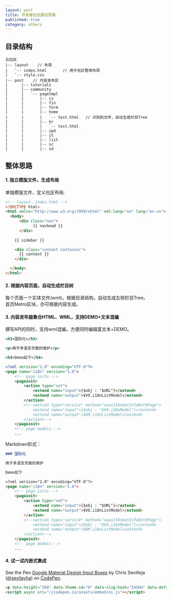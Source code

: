 ```yaml
---
layout: post
title: 开发者社区建设思路
published: true
category: others
---
```


## 目录结构

```
云社区
|-- layout    // 布局
|   `-- index.html       // 用于社区整体布局
|   `-- style.css       
|-- post    // 内容发布区
|      |-- tutorials
|      |-- community
|      |   `-- pagetmpl
|      |       |-- cs
|      |       |-- fin
|      |       |-- form
|      |       |-- home
|      |       |   `-- test.html   // 识别到文件，自动生成栏目Tree
|      |       |-- hr
|      |       |   `-- test.html
|      |       |-- ipd
|      |       |-- it
|      |       |-- list
|      |       |-- sc
|      |       |-- sd
```

## 整体思路
#### 1. 独立模版文件，生成布局
单独模版文件，定义社区布局.  
```html
<!-- layout- index.html -->
<!DOCTYPE html>
<html xmlns="http://www.w3.org/1999/xhtml" xml:lang="en" lang="en-us">
  <body>
      <div class="nav">
            {{ navhead }}
      </div>
      
    {{ sidebar }}

    <div class="content container">
      {{ content }}
    </div>

  </body>
</html>

```

#### 2. 根据内容页面，自动生成栏目树
每个页面一个实体文件(wml)，根据目录结构，自动生成左侧栏目Tree。  
首页Metro区块，亦可根据内容生成。



#### 3. 内容发布器集合HTML、WML，支持DEMO+文本混编
撰写API的同时，支持wml混编，方便同时编辑富文本+DEMO。
```xml
<h3>国际化</h3>

<p>用于多语言页面的维护</p>

<h4>Demo如下</h4>

<?xml version="1.0" encoding="UTF-8"?>
<page name="i18n" version="1.0">
	<!-- page inits -->
	<pageinit>
		<action type="set">
			<extend name="input">{$obj : "$URL"}</extend>
			<extend name="output">$VO.i18nListModel</extend>
		</action>	
		<!--<action type="service" method="saasI18nGetInfoWithPage">
			<extend name="input">{$obj : "$VO.i18nModel"}</extend>
			<extend name="output">$DM.i18nListModel</extend>
		</action>-->
	</pageinit>
	<!-- page models -->
    ...
```

Markdown形式：

```markdown
### 国际化

用于多语言页面的维护

Demo如下

<?xml version="1.0" encoding="UTF-8"?>
<page name="i18n" version="1.0">
	<!-- page inits -->
	<pageinit>
		<action type="set">
			<extend name="input">{$obj : "$URL"}</extend>
			<extend name="output">$VO.i18nListModel</extend>
		</action>	
		<!--<action type="service" method="saasI18nGetInfoWithPage">
			<extend name="input">{$obj : "$VO.i18nModel"}</extend>
			<extend name="output">$DM.i18nListModel</extend>
		</action>-->
	</pageinit>
	<!-- page models -->
    ...
```

#### 4. 试一试内嵌式集成

<p data-height="268" data-theme-id="0" data-slug-hash="IdGKH" data-default-tab="result" data-user="sevilayha" class='codepen'>See the Pen <a href='http://codepen.io/sevilayha/pen/IdGKH/'>Google Material Design Input Boxes</a> by Chris Sevilleja (<a href='http://codepen.io/sevilayha'>@sevilayha</a>) on <a href='http://codepen.io'>CodePen</a>.</p>
<script async src="//codepen.io/assets/embed/ei.js"></script>

```html
<p data-height="268" data-theme-id="0" data-slug-hash="IdGKH" data-default-tab="result" data-user="sevilayha" class='codepen'>See the Pen <a href='http://codepen.io/sevilayha/pen/IdGKH/'>Google Material Design Input Boxes</a> by Chris Sevilleja (<a href='http://codepen.io/sevilayha'>@sevilayha</a>) on <a href='http://codepen.io'>CodePen</a>.</p>
<script async src="//codepen.io/assets/embed/ei.js"></script>
```

